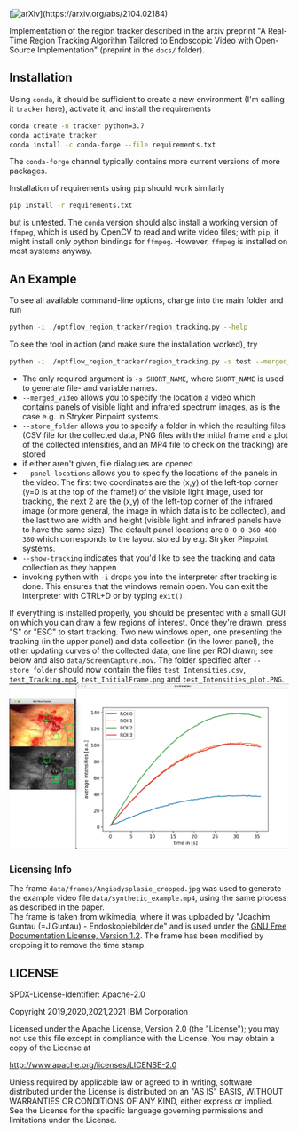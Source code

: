 [![arXiv](https://img.shields.io/badge/arXiv-2203.08858-yellowgreen?)](https://arxiv.org/abs/2104.02184) 

Implementation of the region tracker described in the arxiv preprint "A Real-Time Region Tracking Algorithm Tailored to Endoscopic Video with Open-Source Implementation" (preprint in the `docs/` folder).
## Installation
Using `conda`, it should be sufficient to create a new environment (I'm calling it `tracker` here), activate it, and
install the requirements
```bash
conda create -n tracker python=3.7
conda activate tracker
conda install -c conda-forge --file requirements.txt
```
The `conda-forge` channel typically contains more current versions of more packages.

Installation of requirements using `pip` should work similarly
```bash
pip install -r requirements.txt
```
but is untested. 
The `conda` version should also install a working version of `ffmpeg`, which is used by OpenCV to read and write video files; with `pip`, it might install only python bindings for `ffmpeg`. However, `ffmpeg` is installed on most systems anyway.

## An Example

To see all available command-line options, change into the main folder and run
```bash
python -i ./optflow_region_tracker/region_tracking.py --help
```

To see the tool in action (and make sure the installation worked), try
```bash
python -i ./optflow_region_tracker/region_tracking.py -s test --merged_video "./data/synthetic_example.mp4" --store_folder ~/tmp --show-tracking --panel-locations 0 0 0 256 389 256
```
* The only required argument is `-s SHORT_NAME`, where `SHORT_NAME` is used to generate file- and variable names.
* `--merged_video` allows you to specify the location a video which contains panels of visible light and infrared spectrum images, as is the case e.g. in Stryker Pinpoint systems.
* `--store_folder` allows you to specify a folder in which the resulting files (CSV file for the collected data, PNG files with the initial frame and a plot of the collected intensities, and an MP4 file to check on the tracking) are stored
* if either aren't given, file dialogues are opened
* `--panel-locations` allows you to specify the locations of the panels in the video. The first two coordinates are the 
(x,y) of the left-top corner (y=0 is at the top of the frame!) of the visible light image, used for tracking,
 the next 2 are the (x,y) of the left-top corner of the infrared image (or more general, the image in which data is to be collected), and the last two are width and height (visible light and infrared panels have to have the same size). The default panel locations are `0 0 0 360 480 360` which corresponds to the layout stored by e.g. Stryker Pinpoint systems.
* `--show-tracking` indicates that you'd like to see the tracking and data collection as they happen
* invoking python with `-i` drops you into the interpreter after tracking is done. This ensures that the windows remain open. You can exit the interpreter with CTRL+D or by typing `exit()`.

If everything is installed properly, you should be presented with a small GUI on which you can draw a few regions of interest. Once they're drawn, press "S" or "ESC" to start tracking. Two new windows open, one presenting the tracking (in the upper panel) and data collection (in the lower panel), the other updating curves of the collected data, one line per ROI drawn; see below and also `data/ScreenCapture.mov`.
The folder specified after `--store_folder` should now contain the files `test_Intensities.csv`, `test_Tracking.mp4`, `test_InitialFrame.png` and `test_Intensities_plot.PNG`.
  ![Screenshot](./data/synthetic_example_screenshot.png "Screenshot")  

### Licensing Info
The frame `data/frames/Angiodysplasie_cropped.jpg` was used to generate the example video file `data/synthetic_example.mp4`, using the same process as described in the paper.  
The frame is taken from wikimedia, where it was uploaded by "Joachim Guntau (=J.Guntau) - Endoskopiebilder.de" and is used under the
[GNU Free Documentation License, Version 1.2](https://commons.wikimedia.org/wiki/Commons:GNU_Free_Documentation_License,_version_1.2). The frame has been modified by cropping it to remove the time stamp.

## LICENSE
SPDX-License-Identifier: Apache-2.0

Copyright 2019,2020,2021,2021 IBM Corporation

Licensed under the Apache License, Version 2.0 (the "License");
you may not use this file except in compliance with the License.
You may obtain a copy of the License at

http://www.apache.org/licenses/LICENSE-2.0

Unless required by applicable law or agreed to in writing, software
distributed under the License is distributed on an "AS IS" BASIS,
WITHOUT WARRANTIES OR CONDITIONS OF ANY KIND, either express or implied.
See the License for the specific language governing permissions and
limitations under the License.
